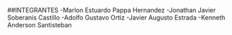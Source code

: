 ##INTEGRANTES
-Marlon Estuardo Pappa Hernandez
-Jonathan Javier Soberanis Castillo
-Adolfo Gustavo Ortiz
-Javier Augusto Estrada
-Kenneth Anderson Santisteban
